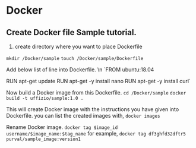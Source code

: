 # Docker
Create Docker file Sample tutorial.
--------------------------------------

1. create directory where you want to place Dockerfile

`mkdir /Docker/sample`
`touch /Docker/sample/Dockerfile`

Add below list of line into Dockerfile. \n
`FROM ubuntu:18.04

RUN apt-get update
RUN apt-get -y install nano
RUN apt-get -y install curl`

Now build a Docker image from this Dockerfile.
`cd /Docker/sample`
`docker build -t uffizio/sample:1.0 .`

This will create Docker image with the instructions you have given into Dockerfile.
you can list the created images with,
`docker images`

Rename Docker image.
`docker tag $image_id username/$image_name:$tag_name`
for example,
`docker tag df3ghfd32dftr5 purval/sample_image:version1`



